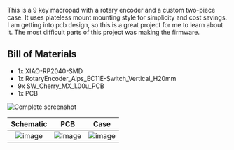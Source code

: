 This is a 9 key macropad with a rotary encoder and a custom two-piece case. It uses plateless mount mounting style for simplicity and cost savings. I am getting into pcb design, so this is a great project for me to learn about it. The most difficult parts of this project was making the firmware.

## Bill of Materials
- 1x XIAO-RP2040-SMD
- 1x RotaryEncoder_Alps_EC11E-Switch_Vertical_H20mm
- 9x SW_Cherry_MX_1.00u_PCB
- 1x PCB

![Complete screenshot](https://github.com/lukasn9/hackpad/blob/main/hackpads/Rotary9Key/Screenshot%202025-02-05%20151139.png?raw=true)

Schematic            |  PCB         |   Case
:-------------------------:|:-------------------------:|:-------------------------:|
![image](https://github.com/lukasn9/hackpad/blob/main/hackpads/Rotary9Key/pcb/schem.png?raw=true)    |  ![image](https://github.com/lukasn9/hackpad/blob/main/hackpads/Rotary9Key/pcb/pcb.png?raw=true)  | ![image](https://github.com/lukasn9/hackpad/blob/main/hackpads/Rotary9Key/CAD/case.png?raw=true)
